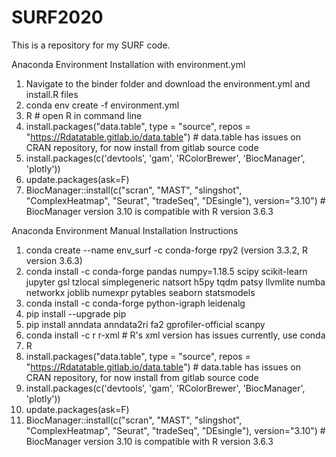 # SURF2020
 This is a repository for my SURF code. 

Anaconda Environment Installation with environment.yml
1. Navigate to the binder folder and download the environment.yml and install.R files
2. conda env create -f environment.yml
3. R # open R in command line
4. install.packages("data.table", type = "source", repos = "https://Rdatatable.gitlab.io/data.table") # data.table has issues on CRAN repository, for now install from gitlab source code
5. install.packages(c('devtools', 'gam', 'RColorBrewer', 'BiocManager', 'plotly'))
6. update.packages(ask=F)
7. BiocManager::install(c("scran", "MAST", "slingshot", "ComplexHeatmap", "Seurat", "tradeSeq", "DEsingle"), version="3.10") # BiocManager version 3.10 is compatible with R version 3.6.3


Anaconda Environment Manual Installation Instructions
1. conda create --name env_surf -c conda-forge rpy2 (version 3.3.2, R version 3.6.3)
2. conda install -c conda-forge pandas numpy=1.18.5 scipy scikit-learn jupyter gsl tzlocal simplegeneric natsort h5py tqdm patsy llvmlite numba networkx joblib numexpr pytables seaborn statsmodels
3. conda install -c conda-forge python-igraph leidenalg
4. pip install --upgrade pip
5. pip install anndata anndata2ri fa2 gprofiler-official scanpy
6. conda install -c r r-xml # R's xml version has issues currently, use conda
7. R
8. install.packages("data.table", type = "source", repos = "https://Rdatatable.gitlab.io/data.table") # data.table has issues on CRAN repository, for now install from gitlab source code
9. install.packages(c('devtools', 'gam', 'RColorBrewer', 'BiocManager', 'plotly'))
10. update.packages(ask=F)
11. BiocManager::install(c("scran", "MAST", "slingshot", "ComplexHeatmap", "Seurat", "tradeSeq", "DEsingle"), version="3.10") # BiocManager version 3.10 is compatible with R version 3.6.3
